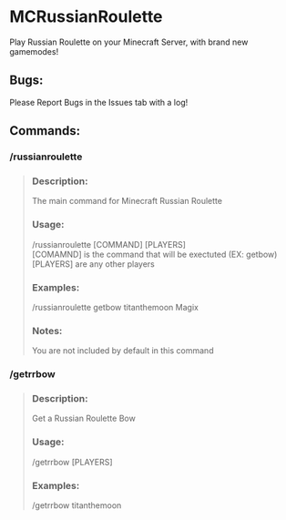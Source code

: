 # MCRussianRoulette

Play Russian Roulette on your Minecraft Server, with brand new gamemodes!

## Bugs:

Please Report Bugs in the Issues tab with a log!

## Commands:

 ### /russianroulette  
>### Description:
> The main command for Minecraft Russian Roulette  
> ### Usage:  
> /russianroulette [COMMAND] [PLAYERS]  
> [COMAMND] is the command that will be exectuted (EX: getbow)  
> [PLAYERS] are any other players
> ### Examples:  
> /russianroulette getbow titanthemoon Magix
> ### Notes:
> You are not included by default in this command
### /getrrbow
>### Description:
> Get a Russian Roulette Bow
> ### Usage:
> /getrrbow [PLAYERS]
> ### Examples:
> /getrrbow titanthemoon
